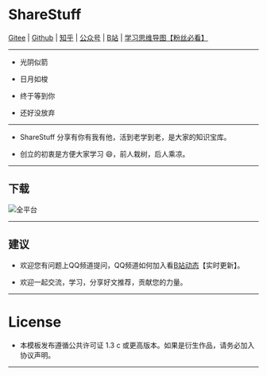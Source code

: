 <!--
 * @Descripttion: your project
 * @version: 1.0
 * @Author: ShareStuff
 * @Date: 2022-04-29 22:13:54
 * @LastEditors: isharestuff
 * @LastEditTime: 2022-04-29 22:25:03
-->
# ShareStuff
   [Gitee](https://gitee.com/iShareStuff) | [Github](https://github.com/iShareStuff) | [知乎](https://www.zhihu.com/people/ShareStuff) | [公众号](https://mp.weixin.qq.com/mp/profile_ext?action=home&__biz=MzA3OTQ1NjcxMQ==#wechat_redirect) | [B站](https://space.bilibili.com/20435673) | [学习思维导图【粉丝必看】](https://isharestuff.github.io/ShareStuff/Maps.html)


---
<a id="markdown-sharestuff" name="sharestuff"></a>
  * 光阴似箭

  * 日月如梭

  * 终于等到你

  * 还好没放弃
---
* ShareStuff 分享有你有我有他，活到老学到老，是大家的知识宝库。

*  创立的初衷是方便大家学习 😄，前人栽树，后人乘凉。
  
---
## 下载
 ![全平台](https://user-images.githubusercontent.com/61663626/163555125-986cc4ec-ac85-4811-a3d6-05cc47096807.jpg)

---
## 建议
* 欢迎您有问题上QQ频道提问，QQ频道如何加入看[B站动态](https://space.bilibili.com/20435673/dynamic)【实时更新】。

* 欢迎一起交流，学习，分享好文推荐，贡献您的力量。

---
# License

* 本模板发布遵循公共许可证 1.3 c 或更高版本。如果是衍生作品，请务必加入协议声明。

---
